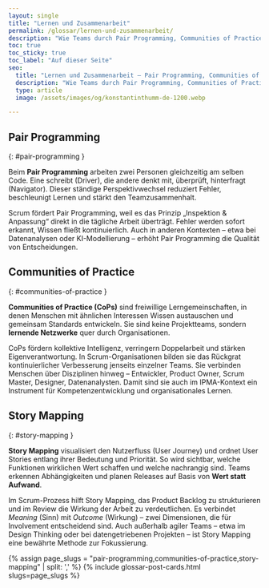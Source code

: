 ```yaml
---
layout: single
title: "Lernen und Zusammenarbeit"
permalink: /glossar/lernen-und-zusammenarbeit/
description: "Wie Teams durch Pair Programming, Communities of Practice und Story Mapping Wissen teilen, Sinn schaffen und kontinuierlich besser werden."
toc: true
toc_sticky: true
toc_label: "Auf dieser Seite"
seo:
  title: "Lernen und Zusammenarbeit – Pair Programming, Communities of Practice & Story Mapping"
  description: "Wie Teams durch Pair Programming, Communities of Practice und Story Mapping Wissen teilen, Sinn schaffen und kontinuierlich besser werden."
  type: article
  image: /assets/images/og/konstantinthumm-de-1200.webp

---
```



## Pair Programming
{: #pair-programming }

Beim **Pair Programming** arbeiten zwei Personen gleichzeitig am selben Code.
Eine schreibt (Driver), die andere denkt mit, überprüft, hinterfragt (Navigator).
Dieser ständige Perspektivwechsel reduziert Fehler, beschleunigt Lernen und stärkt den Teamzusammenhalt.

Scrum fördert Pair Programming, weil es das Prinzip „Inspektion & Anpassung“ direkt in die tägliche Arbeit überträgt.
Fehler werden sofort erkannt, Wissen fließt kontinuierlich.
Auch in anderen Kontexten – etwa bei Datenanalysen oder KI-Modellierung – erhöht Pair Programming die Qualität von Entscheidungen.

## Communities of Practice
{: #communities-of-practice }

**Communities of Practice (CoPs)** sind freiwillige Lerngemeinschaften, in denen Menschen mit ähnlichen Interessen Wissen austauschen und gemeinsam Standards entwickeln.
Sie sind keine Projektteams, sondern **lernende Netzwerke** quer durch Organisationen.

CoPs fördern kollektive Intelligenz, verringern Doppelarbeit und stärken Eigenverantwortung.
In Scrum-Organisationen bilden sie das Rückgrat kontinuierlicher Verbesserung jenseits einzelner Teams.
Sie verbinden Menschen über Disziplinen hinweg – Entwickler, Product Owner, Scrum Master, Designer, Datenanalysten.
Damit sind sie auch im IPMA-Kontext ein Instrument für Kompetenzentwicklung und organisationales Lernen.

## Story Mapping
{: #story-mapping }

**Story Mapping** visualisiert den Nutzerfluss (User Journey) und ordnet User Stories entlang ihrer Bedeutung und Priorität.
So wird sichtbar, welche Funktionen wirklichen Wert schaffen und welche nachrangig sind.
Teams erkennen Abhängigkeiten und planen Releases auf Basis von **Wert statt Aufwand**.

Im Scrum-Prozess hilft Story Mapping, das Product Backlog zu strukturieren und im Review die Wirkung der Arbeit zu verdeutlichen.
Es verbindet *Meaning* (Sinn) mit *Outcome* (Wirkung) – zwei Dimensionen, die für Involvement entscheidend sind.
Auch außerhalb agiler Teams – etwa im Design Thinking oder bei datengetriebenen Projekten – ist Story Mapping eine bewährte Methode zur Fokussierung.

{% assign page_slugs = "pair-programming,communities-of-practice,story-mapping" | split: ',' %}
{% include glossar-post-cards.html slugs=page_slugs %}

